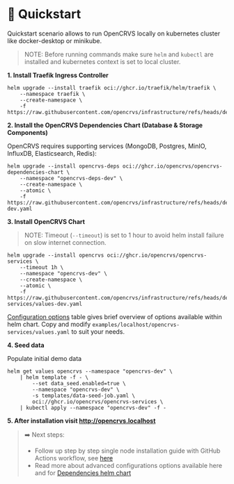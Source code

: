# 🚀 Quickstart

Quickstart scenario allows to run OpenCRVS locally on kubernetes cluster like docker-desktop or minikube.

> NOTE: Before running commands make sure `helm` and `kubectl` are installed and kubernetes context is set to local cluster.

**1. Install Traefik Ingress Controller**

```
helm upgrade --install traefik oci://ghcr.io/traefik/helm/traefik \
    --namespace traefik \
    --create-namespace \
    -f https://raw.githubusercontent.com/opencrvs/infrastructure/refs/heads/develop/examples/localhost/traefik/values.yaml
```

**2. Install the OpenCRVS Dependencies Chart (Database & Storage Components)**

OpenCRVS requires supporting services (MongoDB, Postgres, MinIO, InfluxDB, Elasticsearch, Redis):

```
helm upgrade --install opencrvs-deps oci://ghcr.io/opencrvs/opencrvs-dependencies-chart \
    --namespace "opencrvs-deps-dev" \
    --create-namespace \
    --atomic \
    -f https://raw.githubusercontent.com/opencrvs/infrastructure/refs/heads/develop/examples/localhost/dependencies/values-dev.yaml
```

**3. Install OpenCRVS Chart**

> NOTE: Timeout (`--timeout`) is set to 1 hour to avoid helm install failure on slow internet connection.

```
helm upgrade --install opencrvs oci://ghcr.io/opencrvs/opencrvs-services \
    --timeout 1h \
    --namespace "opencrvs-dev" \
    --create-namespace \
    --atomic \
    -f https://raw.githubusercontent.com/opencrvs/infrastructure/refs/heads/develop/examples/localhost/opencrvs-services/values-dev.yaml
```

[Configuration options](#configuration-options) table gives brief overview of options available within helm chart. Copy and modify `examples/localhost/opencrvs-services/values.yaml` to suit your needs.

**4. Seed data**

Populate initial demo data

```
helm get values opencrvs --namespace "opencrvs-dev" \
    | helm template -f - \
        --set data_seed.enabled=true \
        --namespace "opencrvs-dev" \
        -s templates/data-seed-job.yaml \
        oci://ghcr.io/opencrvs/opencrvs-services \
    | kubectl apply --namespace "opencrvs-dev" -f -
```

**5. After installation visit http://opencrvs.localhost**

> ➡️ Next steps:
> - Follow up step by step single node installation guide with GitHub Actions workflow, see [here](../../examples/dev/README.md)
> - Read more about advanced configurations options available here and for [Dependencies helm chart](../dependencies/README.md)
